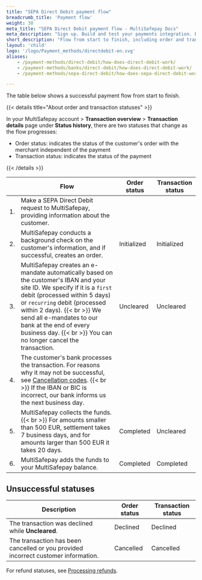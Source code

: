 ```yaml
---
title: "SEPA Direct Debit payment flow"
breadcrumb_title: 'Payment flow'
weight: 30
meta_title: "SEPA Direct Debit payment flow - MultiSafepay Docs"
meta_description: "Sign up. Build and test your payments integration. Explore our products and services. Use our API Reference, SDKs, and wrappers. Get support."
short_description: "Flow from start to finish, including order and transaction status changes"
layout: 'child'
logo: '/logo/Payment_methods/directdebit-en.svg'
aliases: 
    - /payment-methods/direct-debit/how-does-direct-debit-work/
    - /payment-methods/banks/direct-debit/how-does-direct-debit-work/
    - /payment-methods/sepa-direct-debit/how-does-sepa-direct-debit-work/

---
```


The table below shows a successful payment flow from start to finish.  

{{< details title="About order and transaction statuses" >}}

In your MultiSafepay account > **Transaction overview** > **Transaction details** page under **Status history**, there are two statuses that change as the flow progresses: 

- Order status: indicates the status of the customer's order with the merchant independent of the payment
- Transaction status: indicates the status of the payment

{{< /details >}}

|   | Flow | Order status | Transaction status |
|---|---|---|---|
| 1. | Make a SEPA Direct Debit request to MultiSafepay, providing information about the customer. |  |  |
| 2. | MultiSafepay conducts a background check on the customer's information, and if successful, creates an order. | Initialized  | Initialized |
| 3. | MultiSafepay creates an e-mandate automatically based on the customer's IBAN and your site ID. We specify if it is a `first` debit (processed within 5 days) or `recurring` debit (processed within 2 days). {{< br >}} We send all e-mandates to our bank at the end of every business day. {{< br >}} You can no longer cancel the transaction. | Uncleared | Uncleared |
| 4. | The customer's bank processes the transaction. For reasons why it may not be successful, see [Cancellation codes](/payments/methods/banks/sepa-direct-debit/user-guide/cancellation-codes/). {{< br >}} If the IBAN or BIC is incorrect, our bank informs us the next business day. |  |  |
| 5. | MultiSafepay collects the funds. {{< br >}} For amounts smaller than 500 EUR, settlement takes 7 business days, and for amounts larger than 500 EUR it takes 20 days. | Completed | Uncleared |
| 6. | MultiSafepay adds the funds to your MultiSafepay balance.| Completed | Completed |

## Unsuccessful statuses

| Description | Order status | Transaction status |
|---|---|---|
| The transaction was declined while **Uncleared**. | Declined | Declined   |
| The transaction has been cancelled or you provided incorrect customer information. | Cancelled   | Cancelled   |

For refund statuses, see [Processing refunds](/payments/methods/banks/sepa-direct-debit/user-guide/processing-refunds/).




